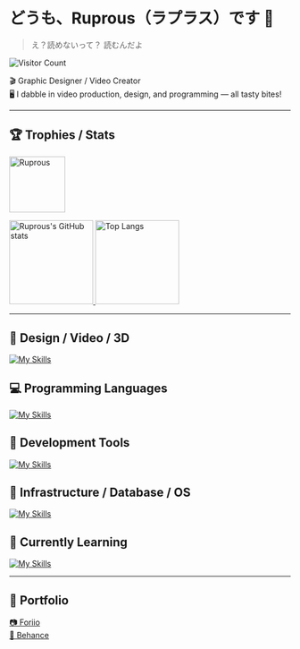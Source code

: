 # どうも、Ruprous（ラプラス）です 👋  
> え？読めないって？ 読むんだよ   

![Visitor Count](https://count.getloli.com/get/@:Ruprous)

🎬 Graphic Designer / Video Creator   
🖥️ I dabble in video production, design, and programming — all tasty bites!

---


## 🏆 Trophies / Stats
<p align="left">
  <p>
    <a href="https://github.com/ryo-ma/github-profile-trophy">
      <img height="100.2em" alt="Ruprous" src="https://github-profile-trophy.vercel.app/?username=Ruprous&rank=SSS,SS,S,AAA,AA,A,B,SECRET&column=10&theme=gruvbox" />
    </a>
  </p>
  <a href="https://github.com/anuraghazra/github-readme-stats">
    <img height="150.2em" alt="Ruprous's GitHub stats" src="https://github-readme-stats.vercel.app/api/?username=Ruprous&theme=tokyonight&show_icons=true" />
  </a>
  <a href="https://github.com/anuraghazra/github-readme-stats">
    <img height="150.2em" alt="Top Langs" src="https://github-readme-stats.vercel.app/api/top-langs/?username=Ruprous&layout=compact&theme=tokyonight" />
  </a>
</p>

---

## 🎨 Design / Video / 3D   
[![My Skills](https://skillicons.dev/icons?i=ps,ai,pr,xd,ae,figma,blender)](https://skillicons.dev)

## 💻 Programming Languages   
[![My Skills](https://skillicons.dev/icons?i=python,java,cpp,html,css,js,processing)](https://skillicons.dev)

## 🧰 Development Tools   
[![My Skills](https://skillicons.dev/icons?i=github,vscode)](https://skillicons.dev)


## 🐳 Infrastructure / Database / OS   
[![My Skills](https://skillicons.dev/icons?i=mysql,docker,windows)](https://skillicons.dev)

## 🧠 Currently Learning   
[![My Skills](https://skillicons.dev/icons?i=nodejs,react,kubernetes)](https://skillicons.dev)

---

## 🎨 Portfolio
<a href="https://www.foriio.com/ruprous" target="_blank" rel="noopener noreferrer">📷 Foriio</a>  
<a href="https://www.behance.net/Ruprous" target="_blank" rel="noopener noreferrer">🌱 Behance</a>


